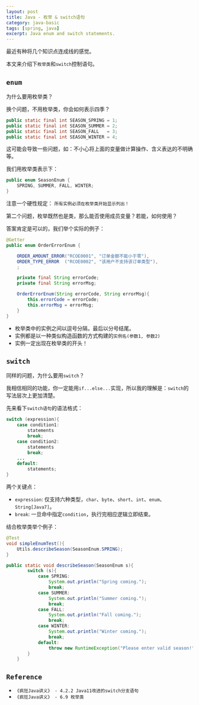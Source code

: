 ```yaml
---
layout: post
title: Java - 枚举 & switch语句
category: java-basic
tags: [spring, java]
excerpt: Java enum and switch statements.
---
```


最近有种将几个知识点连成线的感觉。  

本文来介绍下`枚举类`和`switch`控制语句。  


## `enum`  

为什么要用枚举类？  

换个问题，不用枚举类，你会如何表示四季？  

``` java
public static final int SEASON_SPRING = 1;
public static final int SEASON_SUMMER = 2;
public static final int SEASON_FALL   = 3;
public static final int SEASON_WINTER = 4;
```

这可能会导致一些问题，如：不小心将上面的变量做计算操作、含义表达的不明确等。  

我们用枚举类表示下：  

``` java
public enum SeasonEnum {
    SPRING, SUMMER, FALL, WINTER;
}
```

注意一个硬性规定： `所有实例必须在枚举类开始显示列出！`  


第二个问题，枚举既然也是类，那么能否使用成员变量？若能，如何使用？  

答案肯定是可以的，我们举个实际的例子：  

``` java
@Getter
public enum OrderErrorEnum {

    ORDER_AMOUNT_ERROR("RCOE0001", "订单金额不能小于零"),
    ORDER_TYPE_ERROR  ("RCOE0002", "该用户不支持该订单类型"),
    ;

    private final String errorCode;
    private final String errorMsg;

    OrderErrorEnum(String errorCode, String errorMsg){
        this.errorCode = errorCode;
        this.errorMsg = errorMsg;
    }
}
```

- 枚举类中的实例之间以逗号分隔，最后以分号结尾。  
- 实例都是以一种类似构造函数的方式构建的`实例名(参数1, 参数2)`  
- 实例一定出现在枚举类的开头！  


## `switch`  

同样的问题，为什么要用`switch`？  

我相信相同的功能，你一定能用`if...else...`实现，所以我的理解是：`switch`的写法层次上更加清楚。  

先来看下`switch语句`的语法格式：  

``` java
switch (expression){
    case condition1:
        statements
        break;
    case condition2:
        statements
        break;
    ...
    default:
        statements;
}
```

两个关键点：

- `expression`: 仅支持六种类型，`char`、`byte`、`short`、`int`、`enum`、`String[Java7]`。  
- `break`: 一旦命中指定`condition`，执行完相应逻辑立即结束。  


结合枚举类举个例子：  


``` java
@Test
void simpleEnumTest(){
    Utils.describeSeason(SeasonEnum.SPRING);
}

public static void describeSeason(SeasonEnum s){
        switch (s){
            case SPRING:
                System.out.println("Spring coming.");
                break;
            case SUMMER:
                System.out.println("Summer coming.");
                break;
            case FALL:
                System.out.println("Fall coming.");
                break;
            case WINTER:
                System.out.println("Winter coming.");
                break;
            default:
                throw new RuntimeException("Please enter valid season!");
        }
    }
```



## `Reference`  
- `《疯狂Java讲义》 - 4.2.2 Java11改进的switch分支语句`  
- `《疯狂Java讲义》 - 6.9 枚举类`  